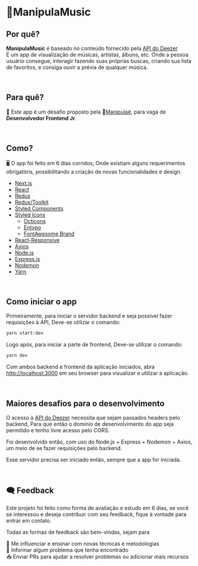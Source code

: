 # 🎵ManipulaMusic

## Por quê?
**ManipulaMusic** é baseado no conteúdo fornecido pela [API do Deezer](https://developers.deezer.com/api)<br>
É um app de visualização de músicas, artistas, álbuns, etc. Onde a pessoa usuário consegue, interagir fazendo suas próprias buscas, criando sua lista de favoritos, e consiga ouvir a prévia de qualquer música.

<br>

## Para quê?
🚀 Este app é um desafio proposto pela 💊[Manipulaê](https://manipulae.com.br), para vaga de __Desenvolvedor Frontend Jr__.

<br>

## Como?
🖥️ O app foi feito em 6 dias corridos,
Onde existiam alguns requerimentos obrigatóris, possibilitando a criação de novas funcionalidades e design.

- [Next.js](https://nextjs.org)
- [React](https://reactjs.org)
- [Redux](https://redux.js.org)
- [Redux/Toolkit](https://redux-toolkit.js.org)
- [Styled Components](https://styled-components.com)
- [Styled Icons](https://styled-icons.dev/) 
  - [Octicons](https://primer.style/octicons/)
  - [Entypo](http://www.entypo.com)
  - [FontAwesome Brand](https://fontawesome.com/v5.15/icons?d=gallery&p=2&s=brands)
- [React-Responsive](https://www.npmjs.com/package/react-responsive)
- [Axios](https://axios-http.com/)
- [Node.js](https://nodejs.org)
- [Express.js](https://expressjs.com/)
- [Nodemon](https://www.npmjs.com/package/nodemon)
- [Yarn](https;//yarnpkg.com)

<br>

## Como iniciar o app
Primeiramente, para iniciar o servidor backend e seja possível fazer requisições à API,
Deve-se utilizar o comando:

```bash
yarn start:dev
```

Logo após, para iniciar a parte de frontend,
Deve-se utilizar o comando:
```bash
yarn dev
```

Com ambos backend e frontend da aplicação iniciados, abra [http://localhost:3000](http://localhost:3000) em seu browser para visualizar e utilizar a aplicação.

<br> 

## Maiores desafios para o desenvolvimento
O acesso à [API do Deezer](https://developers.deezer.com/api) necessita que sejam passados headers pelo backend,
Para que então o domínio de desenvolvimento do app seja permitido e tenho livre acesso pelo CORS.

Foi desenvolvido então, com uso do Node.js + Express + Nodemon + Axios, um meio de se fazer requisições pelo backend.

Esse servidor precisa ser iniciado então, sempre que a app for iniciada.

<br>

## 🗨️ Feedback
Este projeto foi feito como forma de avaliação e estudo em 6 dias, se você se interessou e deseja contribuir com seu feedback, fique à vontade para entrar em contato.

Todas as formas de feedback são bem-vindas, sejam para

💛 Me influenciar e ensinar com novas técnicas e metodologias<br>
🐛 Informar algum problema que tenha encontrado<br>
📥 Enviar PRs para ajudar a resolver problemas ou adicionar mais recursos<br>

